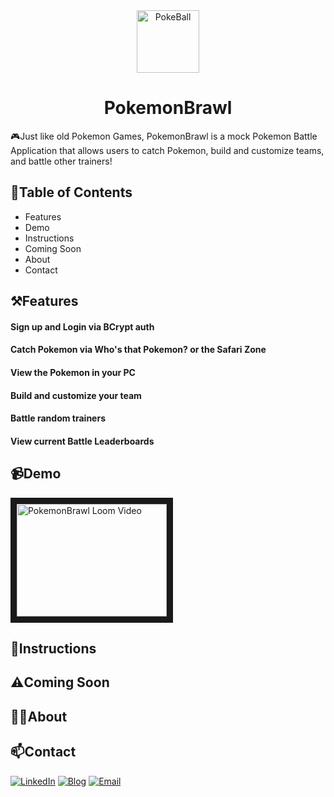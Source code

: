 <div align="center">
  <img height="100px" src="https://static.wikia.nocookie.net/pokemon-fano/images/6/6f/Poke_Ball.png/revision/latest/scale-to-width-down/767?cb=20140520015336" alt="PokeBall"/>
</div>
  
<h1 align="center">
    PokemonBrawl
</h1>

<p>
  🎮Just like old Pokemon Games, PokemonBrawl is a mock Pokemon Battle Application that allows users to catch Pokemon, build and customize teams, and battle other trainers!
</p>

<h2>
  📖Table of Contents
</h2>
<ul> 
  <li>Features</li>
  <li>Demo</li>
  <li>Instructions</li>
  <li>Coming Soon</li>
  <li>About</li>
  <li>Contact</li>
</ul>

<h2>
  ⚒️Features
</h2>

<h4>
  Sign up and Login via BCrypt auth
</h4>

<h4>
  Catch Pokemon via Who's that Pokemon? or the Safari Zone
</h4>

<h4>
  View the Pokemon in your PC
</h4>

<h4>
  Build and customize your team
</h4>

<h4>
  Battle random trainers
</h4>

<h4>
  View current Battle Leaderboards
</h4>

<h2>
  📹Demo
</h2>

<a href="https://www.loom.com/share/d5a1338edc5e44c9af19149239ee4b51?sharedAppSource=personal_library" target="_blank">
<img src="https://www.loom.com/share/d5a1338edc5e44c9af19149239ee4b51" 
alt="PokemonBrawl Loom Video" width="240" height="180" border="10" /></a>

<h2>
  📜Instructions
</h2>

<h2>
  ⚠️Coming Soon
</h2>

<h2>
  🙋‍♂️About
</h2>

<h2>
  📫Contact
</h2>

[![LinkedIn](https://img.shields.io/badge/LinkedIn-0077B5?style=for-the-badge&logo=linkedin&logoColor=white)][1]
[![Blog](https://img.shields.io/badge/Medium-12100E?style=for-the-badge&logo=medium&logoColor=white)][2]
[![Email](https://img.shields.io/badge/Gmail-D14836?style=for-the-badge&logo=gmail&logoColor=white)][3]

[1]: https://www.linkedin.com/in/sean-balayan/
[2]: https://sheeep.medium.com/
[3]: balayans2014@gmail.com
